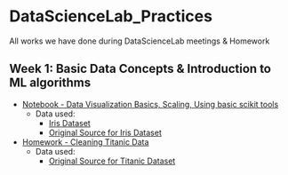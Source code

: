 # DataScienceLab_Practices
All works we have done during DataScienceLab meetings &amp; Homework

## Week 1: Basic Data Concepts & Introduction to ML algorithms

- [Notebook - Data Visualization Basics, Scaling, Using basic scikit tools](Week1_practices/DataScienceLab_Lecture1.ipynb)
	- Data used: 
		- [Iris Dataset](Week1_practices/iris.csv)
		- [Original Source for Iris Dataset](https://www.kaggle.com/uciml/iris)
- [Homework - Cleaning Titanic Data]()
	- Data used: 
		- [Original Source for Titanic Dataset](https://www.kaggle.com/c/titanic/data)

